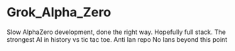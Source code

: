 # Grok_Alpha_Zero
Slow AlphaZero development, done the right way. Hopefully full stack.
The strongest AI in history vs tic tac toe.
Anti Ian repo
No Ians beyond this point
